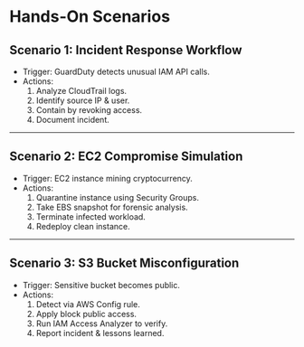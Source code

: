 # Hands-On Scenarios

## Scenario 1: Incident Response Workflow
- Trigger: GuardDuty detects unusual IAM API calls.
- Actions:
  1. Analyze CloudTrail logs.
  2. Identify source IP & user.
  3. Contain by revoking access.
  4. Document incident.

---

## Scenario 2: EC2 Compromise Simulation
- Trigger: EC2 instance mining cryptocurrency.
- Actions:
  1. Quarantine instance using Security Groups.
  2. Take EBS snapshot for forensic analysis.
  3. Terminate infected workload.
  4. Redeploy clean instance.

---

## Scenario 3: S3 Bucket Misconfiguration
- Trigger: Sensitive bucket becomes public.
- Actions:
  1. Detect via AWS Config rule.
  2. Apply block public access.
  3. Run IAM Access Analyzer to verify.
  4. Report incident & lessons learned.
